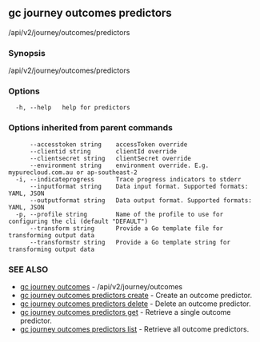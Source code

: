 ## gc journey outcomes predictors

/api/v2/journey/outcomes/predictors

### Synopsis

/api/v2/journey/outcomes/predictors

### Options

```
  -h, --help   help for predictors
```

### Options inherited from parent commands

```
      --accesstoken string    accessToken override
      --clientid string       clientId override
      --clientsecret string   clientSecret override
      --environment string    environment override. E.g. mypurecloud.com.au or ap-southeast-2
  -i, --indicateprogress      Trace progress indicators to stderr
      --inputformat string    Data input format. Supported formats: YAML, JSON
      --outputformat string   Data output format. Supported formats: YAML, JSON
  -p, --profile string        Name of the profile to use for configuring the cli (default "DEFAULT")
      --transform string      Provide a Go template file for transforming output data
      --transformstr string   Provide a Go template string for transforming output data
```

### SEE ALSO

* [gc journey outcomes](gc_journey_outcomes.html)	 - /api/v2/journey/outcomes
* [gc journey outcomes predictors create](gc_journey_outcomes_predictors_create.html)	 - Create an outcome predictor.
* [gc journey outcomes predictors delete](gc_journey_outcomes_predictors_delete.html)	 - Delete an outcome predictor.
* [gc journey outcomes predictors get](gc_journey_outcomes_predictors_get.html)	 - Retrieve a single outcome predictor.
* [gc journey outcomes predictors list](gc_journey_outcomes_predictors_list.html)	 - Retrieve all outcome predictors.


